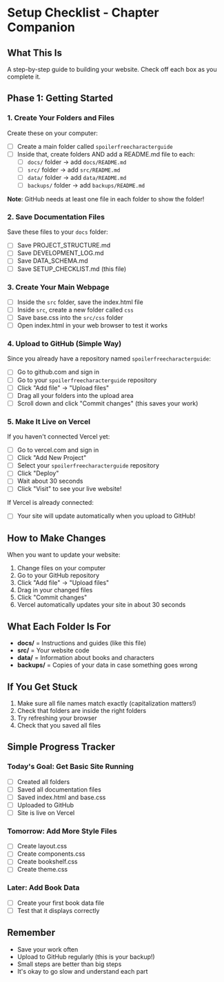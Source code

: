 # Setup Checklist - Chapter Companion

## What This Is
A step-by-step guide to building your website. Check off each box as you complete it.

## Phase 1: Getting Started

### 1. Create Your Folders and Files
Create these on your computer:
- [ ] Create a main folder called `spoilerfreecharacterguide`
- [ ] Inside that, create folders AND add a README.md file to each:
  - [ ] `docs/` folder → add `docs/README.md`
  - [ ] `src/` folder → add `src/README.md`
  - [ ] `data/` folder → add `data/README.md`
  - [ ] `backups/` folder → add `backups/README.md`

**Note**: GitHub needs at least one file in each folder to show the folder!

### 2. Save Documentation Files
Save these files to your `docs` folder:
- [ ] Save PROJECT_STRUCTURE.md
- [ ] Save DEVELOPMENT_LOG.md
- [ ] Save DATA_SCHEMA.md
- [ ] Save SETUP_CHECKLIST.md (this file)

### 3. Create Your Main Webpage
- [ ] Inside the `src` folder, save the index.html file
- [ ] Inside `src`, create a new folder called `css`
- [ ] Save base.css into the `src/css` folder
- [ ] Open index.html in your web browser to test it works

### 4. Upload to GitHub (Simple Way)
Since you already have a repository named `spoilerfreecharacterguide`:
- [ ] Go to github.com and sign in
- [ ] Go to your `spoilerfreecharacterguide` repository
- [ ] Click "Add file" → "Upload files"
- [ ] Drag all your folders into the upload area
- [ ] Scroll down and click "Commit changes" (this saves your work)

### 5. Make It Live on Vercel
If you haven't connected Vercel yet:
- [ ] Go to vercel.com and sign in
- [ ] Click "Add New Project"
- [ ] Select your `spoilerfreecharacterguide` repository
- [ ] Click "Deploy"
- [ ] Wait about 30 seconds
- [ ] Click "Visit" to see your live website!

If Vercel is already connected:
- [ ] Your site will update automatically when you upload to GitHub!

## How to Make Changes

When you want to update your website:
1. Change files on your computer
2. Go to your GitHub repository
3. Click "Add file" → "Upload files"
4. Drag in your changed files
5. Click "Commit changes"
6. Vercel automatically updates your site in about 30 seconds

## What Each Folder Is For

- **docs/** = Instructions and guides (like this file)
- **src/** = Your website code
- **data/** = Information about books and characters
- **backups/** = Copies of your data in case something goes wrong

## If You Get Stuck

1. Make sure all file names match exactly (capitalization matters!)
2. Check that folders are inside the right folders
3. Try refreshing your browser
4. Check that you saved all files

## Simple Progress Tracker

### Today's Goal: Get Basic Site Running
- [ ] Created all folders
- [ ] Saved all documentation files
- [ ] Saved index.html and base.css
- [ ] Uploaded to GitHub
- [ ] Site is live on Vercel

### Tomorrow: Add More Style Files
- [ ] Create layout.css
- [ ] Create components.css
- [ ] Create bookshelf.css
- [ ] Create theme.css

### Later: Add Book Data
- [ ] Create your first book data file
- [ ] Test that it displays correctly

## Remember

- Save your work often
- Upload to GitHub regularly (this is your backup!)
- Small steps are better than big steps
- It's okay to go slow and understand each part
